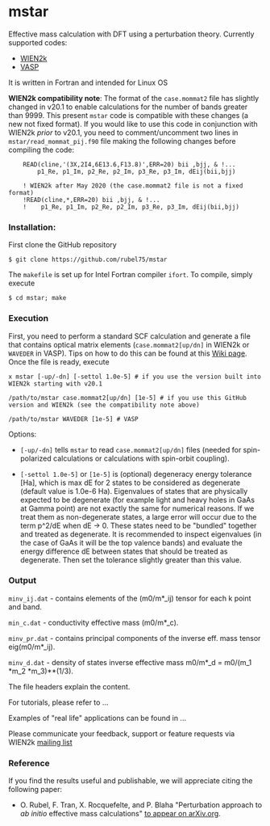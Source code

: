 # mstar
Effective mass calculation with DFT using a perturbation theory. Currently supported codes:
* [WIEN2k](http://www.wien2k.at)
* [VASP](https://www.vasp.at)

It is written in Fortran and intended for Linux OS

**WIEN2k compatibility note**:
The format of the `case.mommat2` file has slightly changed in v20.1 to enable calculations for the number of bands greater than 9999. This present `mstar` code is compatible with these changes (a new not fixed format). If you would like to use this code in conjunction with WIEN2k _prior_ to v20.1, you need to comment/uncomment two lines in `mstar/read_mommat_pij.f90` file making the following changes before compiling the code:

```
    READ(cline,'(3X,2I4,6E13.6,F13.8)',ERR=20) bii ,bjj, & !...
        p1_Re, p1_Im, p2_Re, p2_Im, p3_Re, p3_Im, dEij(bii,bjj)
    
    ! WIEN2k after May 2020 (the case.mommat2 file is not a fixed format)
    !READ(cline,*,ERR=20) bii ,bjj, & !...
    !    p1_Re, p1_Im, p2_Re, p2_Im, p3_Re, p3_Im, dEij(bii,bjj)
```

### Installation:
First clone the GitHub repository

`$ git clone https://github.com/rubel75/mstar`

The `makefile` is set up for Intel Fortran compiler `ifort`. To compile, simply execute

`$ cd mstar; make`


### Execution
First, you need to perform a standard SCF calculation and generate a file that contains optical matrix elements (`case.mommat2[up/dn]` in WIEN2k or `WAVEDER` in VASP). Tips on how to do this can be found at this [Wiki page](https://github.com/rubel75/mstar/wiki). Once the file is ready, execute

`x mstar [-up/-dn] [-settol 1.0e-5] # if you use the version built into WIEN2k starting with v20.1`

`/path/to/mstar case.mommat2[up/dn] [1e-5] # if you use this GitHub version and WIEN2k (see the compatibility note above)`

`/path/to/mstar WAVEDER [1e-5] # VASP`

Options:

  * `[-up/-dn]` tells `mstar` to read `case.mommat2[up/dn]` files (needed for spin-polarized calculations or calculations with spin-orbit coupling).

  * `[-settol 1.0e-5]` or `[1e-5]` is (optional) degeneracy energy tolerance [Ha], which is max dE for 2 states to be considered as degenerate (default value is 1.0e-6 Ha). Eigenvalues of states that are physically expected to be degenerate (for example light and heavy holes in GaAs at Gamma point) are not exactly the same for numerical reasons. If we treat them as non-degenerate states, a large error will occur due to the term p^2/dE when dE -> 0. These states need to be "bundled" together and treated as degenerate. It is recommended to inspect eigenvalues (in the case of GaAs it will be the top valence bands) and evaluate the energy difference dE between states that should be treated as degenerate. Then set the tolerance slightly greater than this value.


### Output

`minv_ij.dat` - contains elements of the (m0/m*_ij) tensor for each k point and band.

`min_c.dat` - conductivity effective mass (m0/m*_c).

`minv_pr.dat` - contains principal components of the inverse eff. mass tensor eig(m0/m*_ij).

`minv_d.dat` - density of states inverse effective mass m0/m*_d = m0/(m_1 *m_2 *m_3)**(1/3).

The file headers explain the content.


For tutorials, please refer to ...

Examples of "real life" applications can be found in ...

Please communicate your feedback, support or feature requests via WIEN2k [mailing list](http://www.wien2k.at/reg_user/mailing_list)

### Reference

If you find the results useful and publishable, we will appreciate citing the following paper:

* O. Rubel, F. Tran, X. Rocquefelte, and P. Blaha "Perturbation approach to _ab initio_ effective mass calculations" [to appear on arXiv.org](https://arxiv.org).
